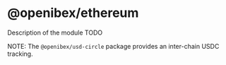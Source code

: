 # @openibex/ethereum
Description of the module TODO

NOTE: The `@openibex/usd-circle` package provides an inter-chain USDC tracking.
